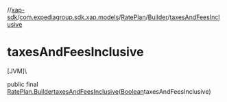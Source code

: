 //[xap-sdk](../../../../index.md)/[com.expediagroup.sdk.xap.models](../../index.md)/[RatePlan](../index.md)/[Builder](index.md)/[taxesAndFeesInclusive](taxes-and-fees-inclusive.md)

# taxesAndFeesInclusive

[JVM]\

public final [RatePlan.Builder](index.md)[taxesAndFeesInclusive](taxes-and-fees-inclusive.md)([Boolean](https://docs.oracle.com/javase/8/docs/api/java/lang/Boolean.html)taxesAndFeesInclusive)
